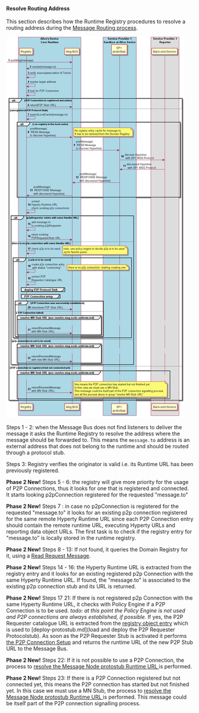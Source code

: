 #### Resolve Routing Address

This section describes how the Runtime Registry procedures to resolve a routing address during the [Message Routing process](bus-msg-routing).


![Address Resolution](resolve-routing-address.png)

Steps 1 - 2: when the Message Bus does not find listeners to deliver the message it asks the Runtime Registry to resolve the address where the message should be forwarded to. This means the `message.to` address is an external address that does not belong to the runtime and should be routed through a protocol stub.

Steps 3: Registry verifies the originator is valid i.e. its Runtime URL has been previously registered.

**Phase 2 New!** Steps 5 - 6: the registry will give more priority for the usage of P2P Connections, thus it looks for one that is registered and connected. It starts looking p2pConnection registered for the requested "message.to"

**Phase 2 New!** Steps 7 : in case no p2pConnection is registered for the requested "message.to" it looks for an existing p2p connection registered for the same remote Hyperty Runtime URL since each P2P Connection entry should contain the remote runtime URL, executing Hyperty URLs and reporting data object URLs. The first task is to check if the registry entry for "message.to" is locally stored in the runtime registry.

  **Phase 2 New!** Steps 8 - 13: If not found, it queries the Domain Registry for it, using a [Read Request Message](../../messages/registration-messages.md#hyperty-instance-query-per-hyperty-url).

  **Phase 2 New!** Steps 14 - 16: the Hyperty Runtime URL is extracted from the registry entry and it looks for an existing registered p2p Connection with the same Hyperty Runtime URL. If found, the "message.to" is associated to the existing p2p connection stub and its URL is returned.

  **Phase 2 New!** Steps 17 21: If there is not registered p2p Connection with the same Hyperty Runtime URL, it checks with Policy Engine if a P2P Connection is to be used. *todo: at this point the Policy Engine is not used and P2P connections are always established, if possible.* If yes, the P2P Requester catalogue URL is extracted from the [registry object entry](../../datamodel/core/hyperty-registry) which is used to [deploy-protostub.md](load and deploy the P2P Requester Protocolstub). As soon as the P2P Requester Stub is activated it performs [the P2P Connection Setup](p2p-setup.md) and returns the runtime URL of the new P2P Stub URL to the Message Bus.

  **Phase 2 New!** Steps 22: If it is not possible to use a P2P Connection, the process to [resolve the Message Node protostub Runtime URL ](resolve-msg-node-address.md) is performed.

**Phase 2 New!** Steps 23: If there is a P2P Connection registered but not connected yet, this means the P2P connection has started but not finished yet. In this case we must use a MN Stub, the process to [resolve the Message Node protostub Runtime URL ](resolve-msg-node-address.md) is performed. This message could be itself part of the P2P connection signalling process.
